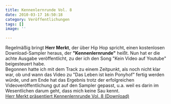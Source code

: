 ```yaml
---
title: Kennenlernrunde Vol. 8
date: 2010-03-17 16:50:18
category: Veröffentlichungen
tags: []
image: ''

---
```


Regelmäßig bringt **Herr Merkt**, der über Hip Hop spricht, einen kostenlosen Download-Sampler heraus, der **"Kennenlernrunde"** heißt. Nun hat er die achte Ausgabe veröffentlicht, zu der ich den Song "Kein Video auf Youtube" beigesteuert habe.  
Begonnen hatte ich mit dem Track zu einem Zeitpunkt, als noch nicht klar war, ob und wann das Video zu "Das Leben ist kein Ponyhof" fertig werden würde, und am Ende hat das Ergebnis trotz der erfolgreichen Videoveröffentlichung gut auf den Sampler gepasst, u.a. weil es darin im Wesentlichen darum geht, dass mich keine Sau kennt.  
[Herr Merkt präsentiert Kennenlernrunde Vol. 8 (Download)](http://herrmerkt.blogspot.com/2010/03/herr-merkt-prasentiert-kennenlernrunde.html)
